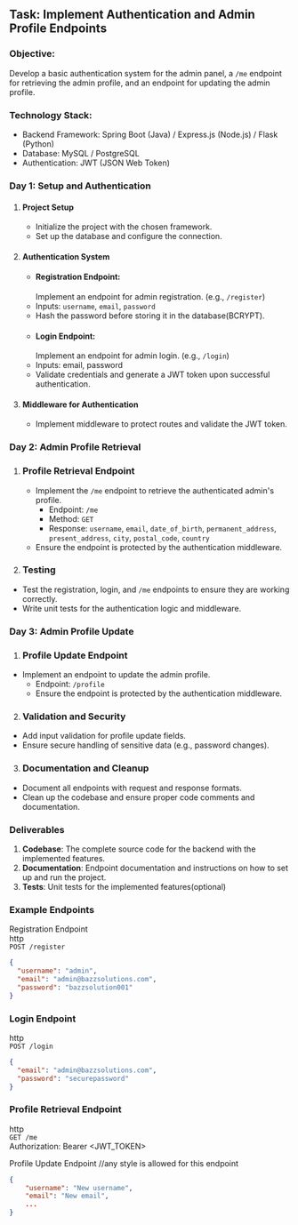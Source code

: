 ## Task: Implement Authentication and Admin Profile Endpoints

### Objective:

Develop a basic authentication system for the admin panel, a `/me` endpoint for retrieving the admin profile, and an endpoint for updating the admin profile.

### Technology Stack:

- Backend Framework: Spring Boot (Java) / Express.js (Node.js) / Flask (Python)
- Database: MySQL / PostgreSQL
- Authentication: JWT (JSON Web Token)

### Day 1: Setup and Authentication

1.  #### Project Setup
    - Initialize the project with the chosen framework.
    - Set up the database and configure the connection.
2.  #### Authentication System
    - #### Registration Endpoint:
      Implement an endpoint for admin registration. (e.g., `/register`)
    - Inputs: `username`, `email`, `password`
    - Hash the password before storing it in the database(BCRYPT).
    - #### Login Endpoint:
      Implement an endpoint for admin login. (e.g., `/login`)
    - Inputs: email, password
    - Validate credentials and generate a JWT token upon successful authentication.
3.  #### Middleware for Authentication
    - Implement middleware to protect routes and validate the JWT token.

### Day 2: Admin Profile Retrieval

1. ### Profile Retrieval Endpoint
   - Implement the `/me` endpoint to retrieve the authenticated admin's profile.
     - Endpoint: `/me`
     - Method: `GET`
     - Response: `username`, `email`, `date_of_birth`, `permanent_address`, `present_address`, `city`, `postal_code`, `country`
   - Ensure the endpoint is protected by the authentication middleware.
2. ### Testing

- Test the registration, login, and `/me` endpoints to ensure they are working correctly.
- Write unit tests for the authentication logic and middleware.

### Day 3: Admin Profile Update

1. ### Profile Update Endpoint

- Implement an endpoint to update the admin profile.
  - Endpoint: `/profile`
  - Ensure the endpoint is protected by the authentication middleware.

2. ### Validation and Security

- Add input validation for profile update fields.
- Ensure secure handling of sensitive data (e.g., password changes).

3. ### Documentation and Cleanup

- Document all endpoints with request and response formats.
- Clean up the codebase and ensure proper code comments and documentation.

### Deliverables

1. <b>Codebase</b>: The complete source code for the backend with the implemented features.
2. <b>Documentation</b>: Endpoint documentation and instructions on how to set up and run the project.
3. <b>Tests</b>: Unit tests for the implemented features(optional)

### Example Endpoints

Registration Endpoint<br>
http<br>
`POST /register`

```json
{
  "username": "admin",
  "email": "admin@bazzsolutions.com",
  "password": "bazzsolution001"
}
```

### Login Endpoint

http<br>
`POST /login`

```json
{
  "email": "admin@bazzsolutions.com",
  "password": "securepassword"
}
```

### Profile Retrieval Endpoint

http<br>
`GET /me`<br>
Authorization: Bearer <JWT_TOKEN>

Profile Update Endpoint
//any style is allowed for this endpoint

```json
{
    "username": "New username",
    "email": "New email",
    ...
}
```
